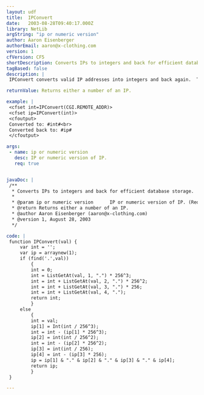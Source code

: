 ```yaml
---
layout: udf
title:  IPConvert
date:   2003-08-28T09:40:17.000Z
library: NetLib
argString: "ip or numeric version"
author: Aaron Eisenberger
authorEmail: aaron@x-clothing.com
version: 1
cfVersion: CF5
shortDescription: Converts IPs to integers and back for efficient database storage.
tagBased: false
description: |
 IPConvert converts valid IP addresses into integers and back again.  This is useful for storing IP information in a database using the int datatype rather than char.

returnValue: Returns either a number of an IP.

example: |
 <cfset int=IPConvert(CGI.REMOTE_ADDR)>
 <cfset ip=IPConvert(int)>
 <cfoutput>
 Converted to: #int#<br>
 Converted back to: #ip#
 </cfoutput>

args:
 - name: ip or numeric version
   desc: IP or numeric version of IP.
   req: true


javaDoc: |
 /**
  * Converts IPs to integers and back for efficient database storage.
  * 
  * @param ip or numeric version      IP or numeric version of IP. (Required)
  * @return Returns either a number of an IP. 
  * @author Aaron Eisenberger (aaron@x-clothing.com) 
  * @version 1, August 28, 2003 
  */

code: |
 function IPConvert(val) {
     var int = '';
     var ip = arraynew(1);
     if (find('.',val))
         {
         int = 0;
         int = ListGetAt(val, 1, ".") * 256^3;
         int = int + ListGetAt(val, 2, ".") * 256^2;
         int = int + ListGetAt(val, 3, ".") * 256;
         int = int + ListGetAt(val, 4, ".");
         return int;
         }
     else
         {
         int = val;
         ip[1] = Int(int / 256^3);
         int = int - (ip[1] * 256^3);
         ip[2] = int(int / 256^2);
         int = int - (ip[2] * 256^2);
         ip[3] = int(int / 256);
         ip[4] = int - (ip[3] * 256);
         ip = ip[1] & "." & ip[2] & "." & ip[3] & "." & ip[4];
         return ip;
         }
 }

---
```


